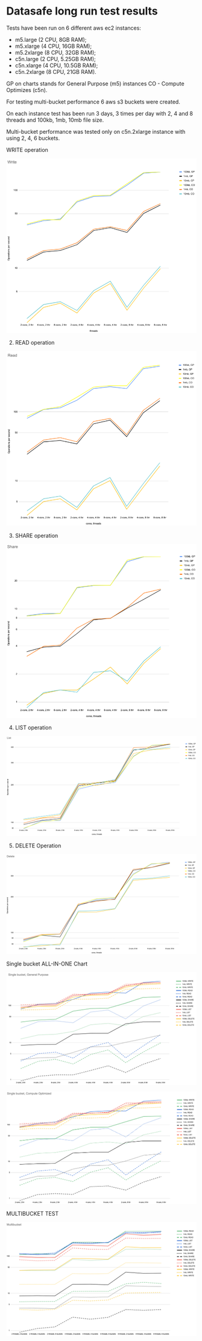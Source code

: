 # Datasafe long run test results

Tests have been run on 6 different aws ec2 instances:

- m5.large (2 CPU, 8GB RAM);
- m5.xlarge (4 CPU, 16GB RAM);
- m5.2xlarge (8 CPU, 32GB RAM);
- c5n.large (2 CPU, 5.25GB RAM);
- c5n.xlarge (4 CPU, 10.5GB RAM);
- c5n.2xlarge (8 CPU, 21GB RAM).

GP on charts stands for General Purpose (m5) instances
CO - Compute Optimizes (c5n).

For testing multi-bucket performance 6 aws s3 buckets were created.

On each instance test has been run 3 days, 3 times per day with 2, 4 and 8 threads and 100kb, 1mb, 10mb file size.

Multi-bucket performance was tested only on c5n.2xlarge instance with using 2, 4, 6 buckets.

WRITE operation

![](.images/Write.png)

2. READ operation

![](.images/Read.png)

3. SHARE operation

![](.images/Share.png)

4. LIST operation

![](.images/List.png)

5. DELETE Operation

![](.images/Delete.png)

Single bucket ALL-IN-ONE Chart

![](.images/SinglebucketGP.png)

![](.images/SinglebucketCO.png)


MULTIBUCKET TEST

![](.images/Multibucket.png)
